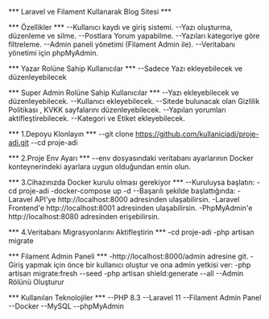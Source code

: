 *** Laravel ve Filament Kullanarak Blog Sitesi ***

*** Özellikler ***
--Kullanıcı kaydı ve giriş sistemi.
--Yazı oluşturma, düzenleme ve silme.
--Postlara Yorum yapabilme.
--Yazıları kategoriye göre filtreleme.
--Admin paneli yönetimi (Filament Admin ile).
--Veritabanı yönetimi için phpMyAdmin.

*** Yazar Rolüne Sahip Kullanıcılar ***
--Sadece Yazı ekleyebilecek ve düzenleyebilecek

*** Super Admin Rolüne Sahip Kullanıcılar ***
--Yazı ekleyebilecek ve düzenleyebilecek.
--Kullanıcı ekleyebilecek.
--Sitede bulunacak olan Gizlilik Politikası , KVKK sayfalarını düzenleyebilecek.
--Yapılan yorumları aktifleştirebilecek.
--Kategori ve Etiket ekleyebilecek.

*** 1.Depoyu Klonlayın ***
--git clone https://github.com/kullaniciadi/proje-adi.git 
--cd proje-adi

*** 2.Proje Env Ayarı ***
--env dosyasındaki veritabanı ayarlarının Docker konteynerindeki ayarlara uygun olduğundan emin olun.

*** 3.Cihazınızda Docker kurulu olması gerekiyor ***
--Kuruluysa başlatın:
-cd proje-adi
-docker-compose up -d
--Başarılı şekilde başlattığında:
-Laravel API'ye http://localhost:8000 adresinden ulaşabilirsin.
-Laravel Frontend'e http://localhost:8001 adresinden ulaşabilirsin.
-PhpMyAdmin'e http://localhost:8080 adresinden erişebilirsin.

*** 4.Veritabanı Migrasyonlarını Aktifleştirin ***
-cd proje-adi
-php artisan migrate

*** Filament Admin Paneli ***
-http://localhost:8000/admin adresine git.
-Giriş yapmak için önce bir kullanıcı oluştur ve ona admin yetkisi ver:
-php artisan migrate:fresh --seed
-php artisan shield:generate --all --Admin Rölünü Oluşturur

*** Kullanılan Teknolojiler ***
--PHP 8.3
--Laravel 11
--Filament Admin Panel 
--Docker
--MySQL
--phpMyAdmin
